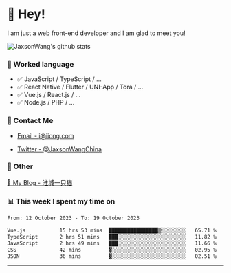 # 👋 Hey!

I am just a web front-end developer and I am glad to meet you!

![JaxsonWang's github stats](https://github-readme-stats.vercel.app/api?username=JaxsonWang&&show_icons=true&&title_color=1abc9c&&icon_color=1abc9c)


### 📝 Worked language

- ✅ JavaScript / TypeScript / ...
- ✅ React Native / Flutter / UNI-App / Tora / ...
- ✅ Vue.js / React.js / ...
- ✅ Node.js / PHP / ...

### 📮 Contact Me

- [Email - i@iiong.com](mailto:i@iiong.com)

- [Twitter - @JaxsonWangChina](https://twitter.com/JaxsonWangChina)

### 🤪 Other

[📌 My Blog - 淮城一只猫](https://iiong.com)

### 📊 This week I spent my time on

<!--START_SECTION:waka-->

```txt
From: 12 October 2023 - To: 19 October 2023

Vue.js           15 hrs 53 mins  ████████████████▒░░░░░░░░   65.71 %
TypeScript       2 hrs 51 mins   ███░░░░░░░░░░░░░░░░░░░░░░   11.82 %
JavaScript       2 hrs 49 mins   ███░░░░░░░░░░░░░░░░░░░░░░   11.66 %
CSS              42 mins         ▓░░░░░░░░░░░░░░░░░░░░░░░░   02.95 %
JSON             36 mins         ▓░░░░░░░░░░░░░░░░░░░░░░░░   02.51 %
```

<!--END_SECTION:waka-->

---
